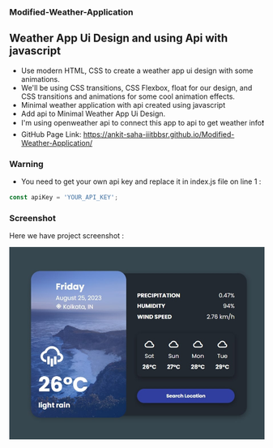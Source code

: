 ### Modified-Weather-Application
## Weather App Ui Design and using Api with javascript
- Use modern HTML, CSS to create a weather app ui design with some animations.
- We'll be using CSS transitions, CSS Flexbox, float for our design, and CSS  transitions and animations for some cool animation effects.
- Minimal weather application with api created using javascript
- Add api to Minimal Weather App Ui Design.
- I'm using openweather api to connect this app to api to get weather info❗️
- GitHub Page Link: https://ankit-saha-iiitbbsr.github.io/Modified-Weather-Application/

### Warning
- You need to get your own api key and replace it in index.js file on line 1 :

```javascript
const apiKey = 'YOUR_API_KEY';
```

### Screenshot
Here we have project screenshot :

![screenshot](screenshot2.jpg)
